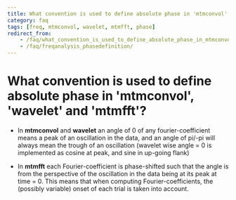 ```yaml
---
title: What convention is used to define absolute phase in 'mtmconvol', 'wavelet' and 'mtmfft'?
category: faq
tags: [freq, mtmconvol, wavelet, mtmfft, phase]
redirect_from:
    - /faq/what_convention_is_used_to_define_absolute_phase_in_mtmconvol_wavelet_and_mtmfft/
    - /faq/freqanalysis_phasedefinition/
---
```


# What convention is used to define absolute phase in 'mtmconvol', 'wavelet' and 'mtmfft'?

- In **mtmconvol** and **wavelet** an angle of 0 of any fourier-coefficient means a peak of an oscillation in the data, and an angle of pi/-pi will always mean the trough of an oscillation (wavelet wise angle = 0 is implemented as cosine at peak, and sine in up-going flank)

- In **mtmfft** each Fourier-coefficient is phase-shifted such that the angle is from the perspective of the oscillation in the data being at its peak at time = 0. This means that when computing Fourier-coefficients, the (possibly variable) onset of each trial is taken into account.
